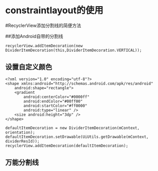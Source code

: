 # constraintlayout的使用

#RecyclerView添加分割线的简便方法

##添加Android自带的分割线

    recyclerView.addItemDecoration(new DividerItemDecoration(this,DividerItemDecoration.VERTICAL));
    
    
## 设置自定义颜色

    <?xml version="1.0" encoding="utf-8"?>
    <shape xmlns:android="http://schemas.android.com/apk/res/android"
        android:shape="rectangle">
        <gradient
            android:centerColor="#0000ff"
            android:endColor="#00ff00"
            android:startColor="#ff0000"
            android:type="linear" />
        <size android:height="3dp" />
    </shape>
    
    defaultItemDecoration = new DividerItemDecoration(mContext, orientation);
    defaultItemDecoration.setDrawable(UiUtils.getDrawable(mContext, dividerResId));
    recyclerView.addItemDecoration(defaultItemDecoration);
    
## 万能分割线
    
    